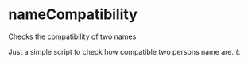 # nameCompatibility
Checks the compatibility of two names

Just a simple script to check how compatible two persons name are. (:
